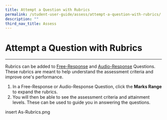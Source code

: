 ```yaml
---
title: Attempt a Question with Rubrics
permalink: /student-user-guide/assess/attempt-a-question-with-rubrics/
description: ""
third_nav_title: Assess
---
```

<h1 id="attempt-a-question-with-rubrics">Attempt a Question with Rubrics</h1>
<hr>
<p>Rubrics can be added to <a href="https://docs.learning.moe.edu.sg/sls-user-guide/vle/student/Assignments/AttemptFRQ.html">Free-Response</a> and <a href="https://docs.learning.moe.edu.sg/sls-user-guide/vle/student/Assignments/AttemptARQ.html">Audio-Response</a> Questions. These rubrics are meant to help understand the assessment criteria and improve one's performance.</p>
<ol>
<li>In a Free-Response or Audio-Response Question, click the <strong>Marks Range</strong> to expand the rubrics.</li>
<li>You will then be able to see the assessment criteria and attainment levels. These can be used to guide you in answering the questions.</li>
</ol>
insert As-Rubrics.png